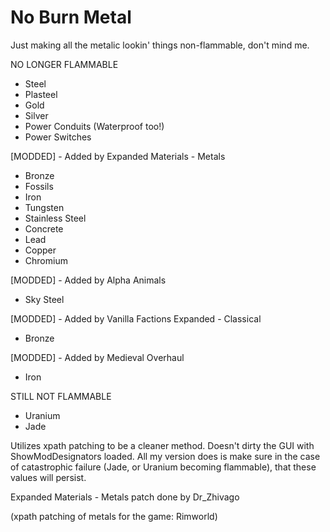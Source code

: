 # No Burn Metal

Just making all the metalic lookin' things non-flammable, don't mind me.
    
NO LONGER FLAMMABLE
 - Steel
 - Plasteel
 - Gold
 - Silver
 - Power Conduits (Waterproof too!)
 - Power Switches
 
  [MODDED] - Added by Expanded Materials - Metals
 - Bronze
 - Fossils
 - Iron
 - Tungsten
 - Stainless Steel
 - Concrete
 - Lead
 - Copper
 - Chromium

  [MODDED] - Added by Alpha Animals
 - Sky Steel

  [MODDED] - Added by Vanilla Factions Expanded - Classical
 - Bronze

  [MODDED] - Added by Medieval Overhaul
 - Iron 

STILL NOT FLAMMABLE
 - Uranium
 - Jade

Utilizes xpath patching to be a cleaner method. Doesn't dirty the GUI with ShowModDesignators loaded. 
All my version does is make sure in the case of catastrophic failure (Jade, or Uranium becoming flammable), that these values will persist.

Expanded Materials - Metals patch done by Dr_Zhivago

(xpath patching of metals for the game: Rimworld)
